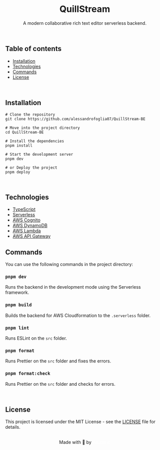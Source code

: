 <div align="center">

<br>

# QuillStream

A modern collaborative rich text editor serverless backend.

</div>

<br>

## Table of contents

-   [Installation](#installation)
-   [Technologies](#technologies)
-   [Commands](#commands)
-   [License](#license)

<br>

## Installation

```
# Clone the repository
git clone https://github.com/alessandrofoglia07/QuillStream-BE

# Move into the project directory
cd QuillStream-BE

# Install the dependencies
pnpm install

# Start the development server
pnpm dev

# or Deploy the project
pnpm deploy
```

<br>

## Technologies

-   [TypeScript](https://www.typescriptlang.org/)
-   [Serverless](https://www.serverless.com/framework)
-   [AWS Cognito](https://aws.amazon.com/cognito/)
-   [AWS DynamoDB](https://aws.amazon.com/dynamodb/)
-   [AWS Lambda](https://aws.amazon.com/lambda/)
-   [AWS API Gateway](https://aws.amazon.com/api-gateway/)

## Commands

You can use the following commands in the project directory:

### `pnpm dev`

Runs the backend in the development mode using the Serverless framework.

### `pnpm build`

Builds the backend for AWS Cloudformation to the `.serverless` folder.

### `pnpm lint`

Runs ESLint on the `src` folder.

### `pnpm format`

Runs Prettier on the `src` folder and fixes the errors.

### `pnpm format:check`

Runs Prettier on the `src` folder and checks for errors.

<br>

## License

This project is licensed under the MIT License - see the [LICENSE](LICENSE) file for details.

<br>

<div align="center">
    Made with 💜 by <a href="https://github.com/alessandrofoglia07" style="color: white; text-decoration: underline;">Alexxino</a>
</div>
